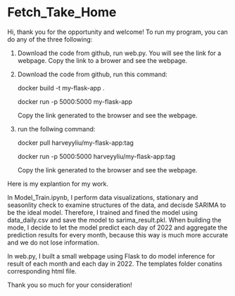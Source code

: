 # Fetch_Take_Home
Hi, thank you for the opportunity and welcome!
To run my program, you can do any of the three following:
1. Download the code from github, run web.py. You will see the link for a webpage. Copy the link to a brower and see the webpage.
2. Download the code from github, run this command:
   
   docker build -t my-flask-app .
   
   docker run -p 5000:5000 my-flask-app
   
   Copy the link generated to the browser and see the webpage.
3. run the follwing command:
   
   docker pull harveyyliu/my-flask-app:tag
   
   docker run -p 5000:5000 harveyyliu/my-flask-app:tag
   
   Copy the link generated to the browser and see the webpage.

Here is my explantion for my work.


In Model_Train.ipynb, I perform data visualizations, stationary and seasonlity check to examine structures of the data, and decisde SARIMA to be the ideal model. Therefore, I trained and fined the model using data_daily.csv and save the model to sarima_result.pkl. When building the mode, I decide to let the model predict each day of 2022 and aggregate the prediction results for every month, because this way is much more accurate and we do not lose information.


In web.py, I built a small webpage using Flask to do model inference for result of each month and each day in 2022.
The templates folder conatins corresponding html file. 


Thank you so much for your consideration!
